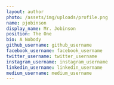 ```yaml
---
layout: author
photo: /assets/img/uploads/profile.png
name: pjobinson
display_name: Mr. Jobinson
position: The One
bio: A Nobody
github_username: github_username
facebook_username: facebook_username
twitter_username: twitter_username
instagram_username: instagram_username
linkedin_username: linkedin_username
medium_username: medium_username
---
```


